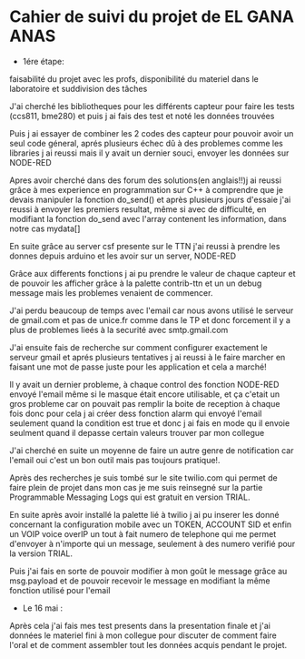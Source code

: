 # Cahier de suivi du projet de EL GANA ANAS

- 1ére étape:

faisabilité du projet avec les profs, disponibilité du materiel dans le laboratoire et suddivision des tâches



J'ai cherché les bibliotheques pour les différents capteur pour faire les tests (ccs811, bme280) et puis j ai fais des test et noté les données trouvées

Puis j ai essayer de combiner les 2 codes des capteur pour pouvoir avoir un seul code géneral, aprés plusieurs échec dû à des problemes comme les libraries j ai reussi mais il y avait un dernier souci, envoyer les données sur NODE-RED


Apres avoir cherché dans des forum des solutions(en anglais!!)j ai reussi grâce à mes experience en programmation sur C++ à comprendre que je devais manipuler la fonction do_send() et après plusieurs jours d'essaie j'ai reussi à envoyer les premiers resultat, même si avec de difficulté, en modifiant la fonction do_send avec l'array contenent les information, dans notre cas mydata[]



En suite grâce au server csf presente sur le TTN j'ai reussi à prendre les donnes depuis arduino et les avoir sur un server, NODE-RED
 

Grâce aux differents fonctions j ai pu prendre le valeur de chaque capteur et de pouvoir les afficher grâce à la palette contrib-ttn et un un debug message mais les problemes venaient de commencer.


J'ai perdu beaucoup de temps avec l'email car nous avons utilisé le serveur de gmail.com et pas de unice.fr comme dans le TP et donc forcement il y a plus de problemes lieés à la securité avec smtp.gmail.com  


J'ai ensuite fais de recherche sur comment configurer exactement le serveur gmail et aprés plusieurs tentatives j ai reussi à le faire marcher en faisant une mot de passe juste pour les application et cela a marché!


Il y avait un dernier probleme, à chaque control des fonction NODE-RED envoyé l'email même si le masque était encore utilisable, et ça c'etait un gros probleme car on pouvait pas remplir la boite de reception à chaque fois donc pour cela j ai créer dess fonction alarm qui envoyé l'email seulement quand la condition est true et donc j ai fais en mode qu il envoie seulment quand il depasse certain valeurs trouver par mon collegue

J'ai cherché en suite un moyenne de faire un autre genre de notification car l'email oui c'est un bon outil mais pas toujours pratique!.



Après des recherches je suis tombé sur le site twilio.com qui permet de faire plein de projet dans mon cas je me suis reinsegné sur la partie Programmable Messaging Logs
qui est gratuit en version TRIAL.

En suite après avoir installé la palette lié à twilio j ai pu inserer les donné concernant la configuration mobile avec un TOKEN, ACCOUNT SID et enfin un VOIP voice overIP un tout à fait numero de telephone qui me permet d'envoyer à n'importe qui un message, seulement à des numero verifié pour la version TRIAL.

Puis j'ai fais en sorte de pouvoir modifier à mon goût le message grâce au msg.payload et de pouvoir recevoir le message en modifiant la même fonction utilisé pour l'email
- Le 16 mai :


Après cela j'ai fais mes test presents dans la presentation finale et j'ai données le materiel fini à mon collegue pour discuter de comment faire l'oral et de comment assembler tout les données acquis pendant le projet.


